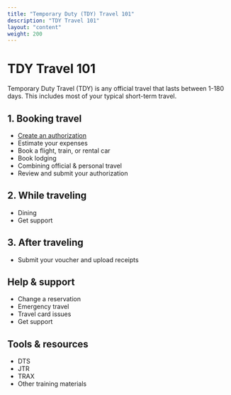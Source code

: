 ```yaml
---
title: "Temporary Duty (TDY) Travel 101"
description: "TDY Travel 101"
layout: "content"
weight: 200
---
```


# TDY Travel 101

Temporary Duty Travel (TDY) is any official travel that lasts between 1-180 days. This includes most of your typical short-term travel. 


## 1. Booking travel

- [Create an authorization](../create-authorization/)
- Estimate your expenses  
- Book a flight, train, or rental car
- Book lodging
- Combining official & personal travel
- Review and submit your authorization


## 2. While traveling

- Dining 
- Get support


## 3. After traveling

- Submit your voucher and upload receipts


## Help & support 

- Change a reservation
- Emergency travel
- Travel card issues
- Get support


## Tools & resources
- DTS
- JTR
- TRAX
- Other training materials
